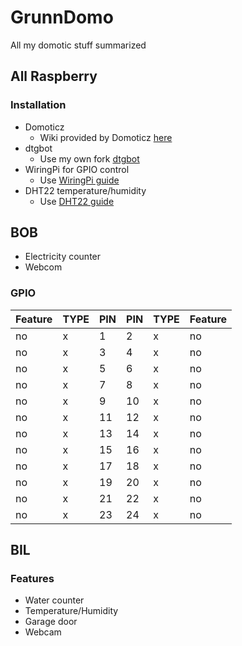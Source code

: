 # GrunnDomo
All my domotic stuff summarized

## All Raspberry

### Installation
* Domoticz  
    * Wiki provided by Domoticz [here](https://www.domoticz.com/wiki/Raspberry_Pi)
* dtgbot
    * Use my own fork [dtgbot](https://github.com/Grunnpi/dtgbot)
* WiringPi for GPIO control
    * Use [WiringPi guide](WiringPi.md)
* DHT22 temperature/humidity
    * Use [DHT22 guide](DHT22.md)

## BOB
* Electricity counter
* Webcom

### GPIO

Feature|TYPE|PIN|PIN|TYPE|Feature
-------|----|---|---|----|-------
no|x|1|2|x|no
no|x|3|4|x|no
no|x|5|6|x|no
no|x|7|8|x|no
no|x|9|10|x|no
no|x|11|12|x|no
no|x|13|14|x|no
no|x|15|16|x|no
no|x|17|18|x|no
no|x|19|20|x|no
no|x|21|22|x|no
no|x|23|24|x|no

## BIL
### Features
* Water counter
* Temperature/Humidity
* Garage door
* Webcam
